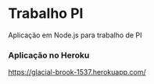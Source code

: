 # Trabalho PI
Aplicação em Node.js para trabalho de PI

### Aplicação no Heroku
https://glacial-brook-1537.herokuapp.com/
